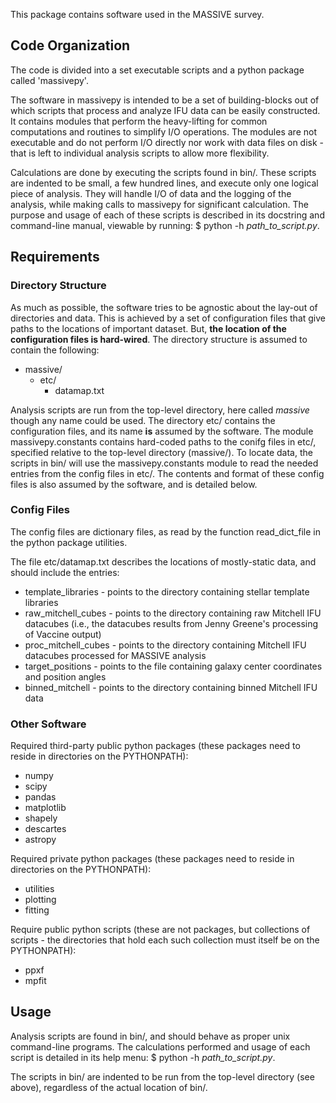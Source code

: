 This package contains software used in the MASSIVE survey.

## Code Organization

The code is divided into a set executable scripts and a python package called
'massivepy'.

The software in massivepy is intended to be a set of building-blocks out of
which scripts that process and analyze IFU data can be easily constructed. It
contains modules that perform the heavy-lifting for common computations and
routines to simplify I/O operations. The modules are not executable and do not perform I/O directly nor work with data files on disk - that is left to
individual analysis scripts to allow more flexibility.

Calculations are done by executing the scripts found in bin/. These scripts
are indented to be small, a few hundred lines, and execute only one logical
piece of analysis. They will handle I/O of data and the logging of the analysis, while making calls to massivepy for significant calculation. The
purpose and usage of each of these scripts is described in its docstring and
command-line manual, viewable by running: $ python -h *path_to_script.py*.

## Requirements

### Directory Structure
As much as possible, the software tries to be agnostic about the lay-out of directories and data. This is achieved by a set of configuration files that
give paths to the locations of important dataset. But, **the location of the configuration files is hard-wired**. The directory structure is assumed to contain the following:
- massive/
  - etc/
    - datamap.txt

Analysis scripts are run from the top-level directory, here called *massive*
though any name could be used.  The directory etc/ contains the configuration
files, and its name **is** assumed by the software. The module
massivepy.constants contains hard-coded paths to the conifg files in etc/,
specified relative to the top-level directory (massive/). To locate data,
the scripts in bin/ will use the massivepy.constants module to read the
needed entries from the config files in etc/.  The contents and format of
these config files is also assumed by the software, and is detailed below.

### Config Files
The config files are dictionary files, as read by the function read_dict_file in the python package utilities.

The file etc/datamap.txt describes the locations of mostly-static data, and
should include the entries:
- template_libraries - points to the directory containing stellar template
libraries
- raw_mitchell_cubes - points to the directory containing raw Mitchell IFU
datacubes (i.e., the datacubes results from Jenny Greene's processing of
Vaccine output)
- proc_mitchell_cubes - points to the directory containing Mitchell IFU
datacubes processed for MASSIVE analysis
- target_positions - points to the file containing galaxy center coordinates
and position angles
- binned_mitchell -  points to the directory containing binned Mitchell IFU
data

### Other Software
Required third-party public python packages (these packages need to reside
in directories on the PYTHONPATH):
- numpy
- scipy
- pandas
- matplotlib
- shapely
- descartes
- astropy

Required private python packages (these packages need to reside in
directories on the PYTHONPATH):
- utilities
- plotting
- fitting

Require public python scripts (these are not packages, but collections of
scripts - the directories that hold each such collection must itself be
on the PYTHONPATH):
- ppxf
- mpfit

## Usage

Analysis scripts are found in bin/, and should behave as proper unix
command-line programs. The calculations performed and usage of each script
is detailed in its help menu: $ python -h *path_to_script.py*.

The scripts in bin/ are indented to be run from the top-level directory (see above), regardless of the actual location of bin/.
